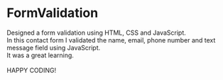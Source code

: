 # FormValidation
Designed a form validation using HTML, CSS and JavaScript.
<br>
 In this contact form I validated the name, email, phone number and text message field using JavaScript.
 <br>
 It was a great learning.
 <br>
 <br>
 HAPPY CODING!